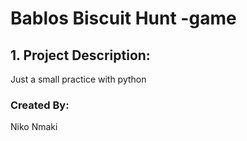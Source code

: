 # Bablos Biscuit Hunt -game

## 1. Project Description:


Just a small practice with python


### Created By:

Niko Nmaki